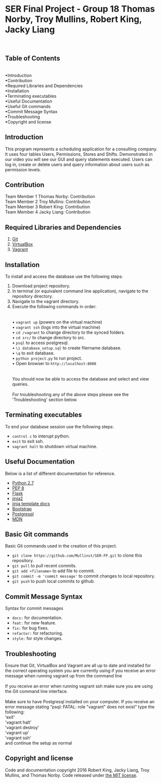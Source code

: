 SER Final Project - Group 18
Thomas Norby, Troy Mullins, Robert King, Jacky Liang
==============================================
<br>

Table of Contents
-----------------------------------
<br>
•Introduction<br>
•Contribution<br>
•Required Libraries and Dependencies<br>
•Installation<br>
•Terminating executables <br>
•Useful Documentation<br>
•Useful Git commands<br>
•Commit Message Syntax<br>
•Troubleshooting<br>
•Copyright and license<br>


Introduction
-----------------------------------

This program represents a scheduling application for a consulting company. It uses four tables Users, Permissions, Stores and Shifts. Demonstrated in our video you will see our GUI and query statements executed.
Users can log in, create or delete users and query information about users such as permission levels.


Contribution
-----------------------------------

Team Member 1 Thomas Norby: Contribution<br>
Team Member 2 Troy Mullins: Contribution<br>
Team Member 3 Robert King: Contribution<br>
Team Member 4 Jacky Liang: Contribution<br>


Required Libraries and Dependencies
-----------------------------------

1. [Git](http://git-scm.com/downloads)
2. [VirtualBox](https://www.virtualbox.org/wiki/Downloads)
3. [Vagrant](https://www.vagrantup.com)


Installation
------------------

To install and access the database use the following steps:<br>
1. Download project repository.<br>
2. In terminal (or equivalent command line application), navigate to the repository directory.<br>
3. Navigate to the vagrant directory.<br>
4. Execute the following commands in order:<br><br><br>
	• `vagrant up` (powers on the virtual machine)<br>
	• `vagrant ssh` (logs into the virtual machine)<br>
	• `cd /vagrant` to change directory to the synced folders.<br>
	• `cd src/` to change directory to src.<br>
	• `psql` to access postgresql.<br>
	• `\i database_setup.sql` to create filername database.<br>
	• `\q` to exit database.<br>
	• `python project.py` to run project.<br>
	• Open browser to `http://localhost:8000`<br>
<br><br>
You should now be able to access the database and select and view queries.
<br><br>
For troubleshooting any of the above steps please see the 'Troubleshooting' section below.


Terminating executables 
--------------------

To end your database session use the following steps:
* `control c` to interupt python.
* `exit` to exit ssh.
* `vagrant halt` to shutdown virtual machine. 


Useful Documentation
---------------------

Below is a list of different documentation for reference.
* [Python 2.7](https://www.python.org/download/releases/2.7/)
* [PEP 8](https://www.python.org/dev/peps/pep-0008/)
* [Flask](http://flask.pocoo.org/docs/0.10/quickstart/)
* [jinja2](http://jinja.pocoo.org/docs/dev/)
* [jinja template docs](http://jinja.pocoo.org/docs/dev/templates/)
* [Bootstrap](http://getbootstrap.com/)
* [Postgresql](http://www.postgresql.org/docs/9.3/static/index.html)
* [MDN](https://developer.mozilla.org/en-US/)


Basic Git commands
--------------------

Basic Git commands used in the creation of this project.
* `git clone https://github.com/Mullinst/SER-FP.git` to clone this repository.
* `git pull` to pull recent commits.
* `git add <filename>` to add file to commit.
* `git commit -m 'commit message'` to commit changes to local repository.
* `git push` to push local commits to github.


Commit Message Syntax
---------------------

Syntax for commit messages
* `docs:` for documentation.
* `feat:` for new feature.
* `fix:` for bug fixes.
* `refactor:` for refactoring.
* `style:` for style changes.


Troubleshooting
---------------------

Ensure that Git, VirtualBox and Vagrant are all up to date and installed for the correct operating system you are currently using if you receive an error message when running vagrant up from the command line
<br><br>
If you receive an error when running vagrant ssh make sure you are using the Git command line interface.
<br><br>
Make sure to have Postgresql installed on your computer. If you receive an error message stating “psql: FATAL:  role "vagrant" does not exist” type the following:
<br>'exit'
<br>'vagrant halt'
<br>'vagrant destroy'
<br>'vagrant up'
<br>'vagrant ssh'
<br>and continue the setup as normal
<br>

Copyright and license
---------------------

Code and documentation copyright 2016 Robert King, Jacky Liang, Troy Mullins, and Thomas Norby. Code released under [the MIT license](https://github.com/Mullinst/SER-FP/blob/master/LICENSE).
